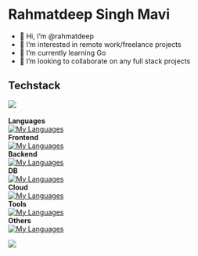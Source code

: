 
# Rahmatdeep Singh Mavi
- 👋 Hi, I’m @rahmatdeep
- 💼 I’m interested in remote work/freelance projects
- 🌱 I’m currently learning Go
- 💞️ I’m looking to collaborate on any full stack projects

## Techstack
![](https://github-readme-stats.vercel.app/api/top-langs/?username=rahmatdeep&theme=dark&hide_border=false&include_all_commits=false&count_private=false&layout=compact)<br/><br/>
**Languages**<br>
[![My Languages](https://skillicons.dev/icons?i=js,ts,go)](https://skillicons.dev)<br>
**Frontend**<br>
[![My Languages](https://skillicons.dev/icons?i=react,next,tailwind)](https://skillicons.dev)<br>
**Backend**<br>
[![My Languages](https://skillicons.dev/icons?i=bun,express,jest,nodejs,npm,workers,pnpm,nginx)](https://skillicons.dev)<br>
**DB**<br>
[![My Languages](https://skillicons.dev/icons?i=mongodb,redis,postgres,prisma)](https://skillicons.dev)<br>
**Cloud**<br>
[![My Languages](https://skillicons.dev/icons?i=aws,cloudflare,vercel)](https://skillicons.dev)<br>
**Tools**<br>
[![My Languages](https://skillicons.dev/icons?i=postman,vim,githubactions,docker,git,vite)](https://skillicons.dev)<br>
**Others**<br>
[![My Languages](https://skillicons.dev/icons?i=arch,arduino,raspberrypi)](https://skillicons.dev)<br>


![](https://github-readme-streak-stats.herokuapp.com/?user=rahmatdeep&theme=dark&hide_border=false)

<!---
rahmatdeep/rahmatdeep is a ✨ special ✨ repository because its `README.md` (this file) appears on your GitHub profile.
You can click the Preview link to take a look at your changes.
--->
